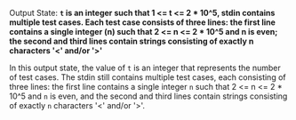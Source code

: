 Output State: **`t` is an integer such that 1 <= t <= 2 * 10^5, stdin contains multiple test cases. Each test case consists of three lines: the first line contains a single integer (n) such that 2 <= n <= 2 * 10^5 and n is even; the second and third lines contain strings consisting of exactly n characters '<' and/or '>'**

In this output state, the value of `t` is an integer that represents the number of test cases. The stdin still contains multiple test cases, each consisting of three lines: the first line contains a single integer `n` such that 2 <= n <= 2 * 10^5 and `n` is even, and the second and third lines contain strings consisting of exactly `n` characters '<' and/or '>'.
